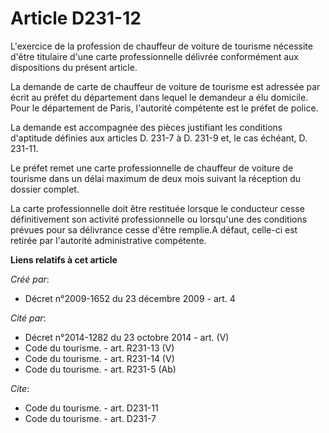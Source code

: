 # Article D231-12

L'exercice de la profession de chauffeur de voiture de tourisme nécessite d'être titulaire d'une carte professionnelle
délivrée conformément aux dispositions du présent article. 

La demande de carte de chauffeur de voiture de tourisme est adressée par écrit au préfet du département dans lequel le
demandeur a élu domicile. Pour le département de Paris, l'autorité compétente est le préfet de police. 

La demande est accompagnée des pièces justifiant les conditions d'aptitude définies aux articles D. 231-7 à D. 231-9 et, le
cas échéant, D. 231-11. 

Le préfet remet une carte professionnelle de chauffeur de voiture de tourisme dans un délai maximum de deux mois suivant la
réception du dossier complet. 

La carte professionnelle doit être restituée lorsque le conducteur cesse définitivement son activité professionnelle ou
lorsqu'une des conditions prévues pour sa délivrance cesse d'être remplie.A défaut, celle-ci est retirée par l'autorité
administrative compétente.

**Liens relatifs à cet article**

_Créé par_:

  - Décret n°2009-1652 du 23 décembre 2009 - art. 4

_Cité par_:

  - Décret n°2014-1282 du 23 octobre 2014 - art. (V)
  - Code du tourisme. - art. R231-13 (V)
  - Code du tourisme. - art. R231-14 (V)
  - Code du tourisme. - art. R231-5 (Ab)

_Cite_:

  - Code du tourisme. - art. D231-11
  - Code du tourisme. - art. D231-7
